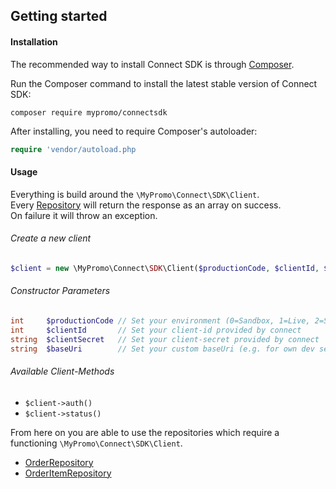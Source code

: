 ## Getting started

#### Installation
The recommended way to install Connect SDK is through [Composer][Composer].

Run the Composer command to install the latest stable version of Connect SDK:

```
composer require mypromo/connectsdk
```

After installing, you need to require Composer's autoloader:

```php
require 'vendor/autoload.php
```
#### Usage

Everything is build around the `\MyPromo\Connect\SDK\Client`.  
Every [Repository][Repository] will return the response as an array on success.  
On failure it will throw an exception.

###### Create a new client

```php
$client = new \MyPromo\Connect\SDK\Client($productionCode, $clientId, $clientSecret)
```
###### Constructor Parameters
```php
int     $productionCode // Set your environment (0=Sandbox, 1=Live, 2=Stage)
int     $clientId       // Set your client-id provided by connect
string  $clientSecret   // Set your client-secret provided by connect
string  $baseUri        // Set your custom baseUri (e.g. for own dev server), it's optional and will override `productionCode` parameter
```
###### Available Client-Methods
- `$client->auth()`
- `$client->status()`

From here on you are able to use the repositories which require a functioning `\MyPromo\Connect\SDK\Client`.

- [OrderRepository][orderRepository]
- [OrderItemRepository][orderItemRepository]

[Composer]: https://getcomposer.org/
[orderRepository]: Repositories/OrderRepository.md
[orderItemRepository]: Repositories/OrderItemRepository.md
[Repository]: Repositories
